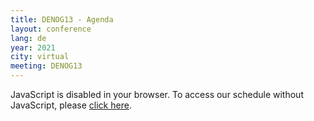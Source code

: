 ```yaml
---
title: DENOG13 - Agenda
layout: conference
lang: de
year: 2021
city: virtual
meeting: DENOG13
---
```


<pretalx-schedule event-url="https://pretalx.com/denog13/" locale="en" format="list" style="--pretalx-clr-primary: #F9CD00"></pretalx-schedule>
<noscript>
   <div class="pretalx-widget">
        <div class="pretalx-widget-info-message">
            JavaScript is disabled in your browser. To access our schedule without JavaScript,
            please <a target="_blank" href="https://pretalx.com/denog13/schedule/">click here</a>.
        </div>
    </div>
</noscript>

